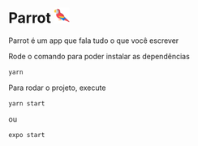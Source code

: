 # Parrot <img src="https://raw.githubusercontent.com/the-spanish-guy/parrot/master/assets/icon.png" width="30" height="30" />

Parrot é um app que fala tudo o que você escrever



Rode o comando para poder instalar as dependências 

```bash
yarn
```



Para rodar o projeto, execute

```bash
yarn start
```

ou

```bash
expo start
```


